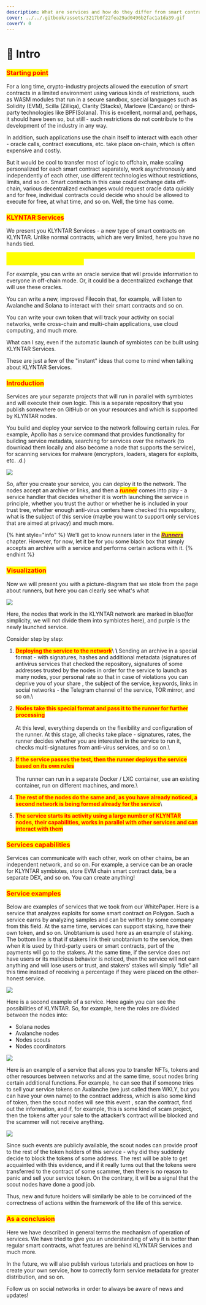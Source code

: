 ```yaml
---
description: What are services and how do they differ from smart contracts?
cover: ../../.gitbook/assets/3217b0f22fea29ad0496b2fac1a1da39.gif
coverY: 0
---
```


# 🤩 Intro

### <mark style="color:red;">Starting point</mark>

For a long time, crypto-industry projects allowed the execution of smart contracts in a limited environment using various kinds of restrictions, such as WASM modules that run in a secure sandbox, special languages ​​such as Solidity (EVM), Scilla (Zilliqa), Clarity (Stacks), Marlowe (Cardano) or third-party technologies like BPF(Solana). This is excellent, normal and, perhaps, it should have been so, but still - such restrictions do not contribute to the development of the industry in any way.

In addition, such applications use the chain itself to interact with each other - oracle calls, contract executions, etc. take place on-chain, which is often expensive and costly.

But it would be cool to transfer most of logic to offchain, make scaling personalized for each smart contract separately, work asynchronously and independently of each other, use different technologies without restrictions, limits, and so on. Smart contracts in this case could exchange data off-chain, various decentralized exchanges would request oracle data quickly and for free, individual contracts could decide who should be allowed to execute for free, at what time, and so on. Well, the time has come.

### <mark style="color:red;">KLYNTAR Services</mark>

We present you KLYNTAR Services - a new type of smart contracts on KLYNTAR. Unlike normal contracts, which are very limited, here you have no hands tied.

<mark style="color:yellow;">**I will give a couple of examples of services that can be implemented and launched by you on KLYNTAR**</mark>

For example, you can write an oracle service that will provide information to everyone in off-chain mode. Or, it could be a decentralized exchange that will use these oracles.

You can write a new, improved Filecoin that, for example, will listen to Avalanche and Solana to interact with their smart contracts and so on.

You can write your own token that will track your activity on social networks, write cross-chain and multi-chain applications, use cloud computing, and much more.

What can I say, even if the automatic launch of symbiotes can be built using KLYNTAR Services.&#x20;

These are just a few of the "instant" ideas that come to mind when talking about KLYNTAR Services.

### <mark style="color:red;">Introduction</mark>

Services are your separate projects that will run in parallel with symbiotes and will execute their own logic. This is a separate repository that you publish somewhere on GitHub or on your resources and which is supported by KLYNTAR nodes.

You build and deploy your service to the network following certain rules. For example, Apollo has a service command that provides functionality for building service metadata, searching for services over the network (to download them locally and also become a node that supports the service), for scanning services for malware (encryptors, loaders, stagers for exploits, etc. .d.)

![](<../../.gitbook/assets/image (7) (1).png>)

So, after you create your service, you can deploy it to the network. The nodes accept an archive or links, and then a _<mark style="color:red;">**runner**</mark>_ comes into play - a service handler that decides whether it is worth launching the service in principle, whether you trust the author or whether he is included in your trust tree, whether enough anti-virus centers have checked this repository, what is the subject of this service (maybe you want to support only services that are aimed at privacy) and much more.

{% hint style="info" %}
We'll get to know runners later in the [_<mark style="color:purple;">**Runners**</mark>_](../runners.md) chapter. However, for now, let it be for you some black box that simply accepts an archive with a service and performs certain actions with it.
{% endhint %}

### <mark style="color:red;">**Visualization**</mark>

Now we will present you with a picture-diagram that we stole from the page about runners, but here you can clearly see what's what

![](<../../.gitbook/assets/image (8).png>)

Here, the nodes that work in the KLYNTAR network are marked in blue(for simplicity, we will not divide them into symbiotes here), and purple is the newly launched service.

Consider step by step:

1. <mark style="color:red;">**Deploying the service to the network**</mark>\ <mark style="color:red;">****</mark>\ <mark style="color:red;">****</mark>Sending an archive in a special format - with signatures, hashes and additional metadata (signatures of antivirus services that checked the repository, signatures of some addresses trusted by the nodes in order for the service to launch as many nodes, your personal rate so that in case of violations you can deprive you of your share , the subject of the service, keywords, links in social networks - the Telegram channel of the service, TOR mirror, and so on.\

2. <mark style="color:red;">**Nodes take this special format and pass it to the runner for further processing**</mark>\
   \
   At this level, everything depends on the flexibility and configuration of the runner. At this stage, all checks take place - signatures, rates, the runner decides whether you are interested in the service to run it, checks multi-signatures from anti-virus services, and so on.\

3. <mark style="color:red;">**If the service passes the test, then the runner deploys the service based on its own rules**</mark>\
   \
   The runner can run in a separate Docker / LXC container, use an existing container, run on different machines, and more.\

4. <mark style="color:red;">**The rest of the nodes do the same and, as you have already noticed, a second network is being formed already for the service**</mark>\

5. <mark style="color:red;">**The service starts its activity using a large number of KLYNTAR nodes, their capabilities, works in parallel with other services and can interact with them**</mark>

### <mark style="color:red;">**Services capabilities**</mark>

Services can communicate with each other, work on other chains, be an independent network, and so on. For example, a service can be an oracle for KLYNTAR symbiotes, store EVM chain smart contract data, be a separate DEX, and so on. You can create anything!

### <mark style="color:red;">Service examples</mark>

Below are examples of services that we took from our WhitePaper. Here is a service that analyzes exploits for some smart contract on Polygon. Such a service earns by analyzing samples and can be written by some company from this field. At the same time, services can support staking, have their own token, and so on. Unobtanium is used here as an example of staking. The bottom line is that if stakers link their unobtanium to the service, then when it is used by third-party users or smart contracts, part of the payments will go to the stakers. At the same time, if the service does not have users or its malicious behavior is noticed, then the service will not earn anything and will lose users or trust, and stakers’ stakes will simply “idle” all this time instead of receiving a percentage if they were placed on the other-honest service.

![](<../../.gitbook/assets/image (9).png>)

Here is a second example of a service. Here again you can see the possibilities of KLYNTAR. So, for example, here the roles are divided between the nodes into:

* Solana nodes
* Avalanche nodes
* Nodes scouts
* Nodes coordinators

![](<../../.gitbook/assets/image (3) (1).png>)

Here is an example of a service that allows you to transfer NFTs, tokens and other resources between networks and at the same time, scout nodes bring certain additional functions. For example, he can see that if someone tries to sell your service tokens on Avalanche (we just called them WKLY, but you can have your own name) to the contract address, which is also some kind of token, then the scout nodes will see this event , scan the contract, find out the information, and if, for example, this is some kind of scam project, then the tokens after your sale to the attacker’s contract will be blocked and the scammer will not receive anything.

![](<../../.gitbook/assets/image (4).png>)

Since such events are publicly available, the scout nodes can provide proof to the rest of the token holders of this service - why did they suddenly decide to block the tokens of some address. The rest will be able to get acquainted with this evidence, and if it really turns out that the tokens were transferred to the contract of some scammer, then there is no reason to panic and sell your service token. On the contrary, it will be a signal that the scout nodes have done a good job.&#x20;

Thus, new and future holders will similarly be able to be convinced of the correctness of actions within the framework of the life of this service.

### <mark style="color:red;">As a conclusion</mark>

Here we have described in general terms the mechanism of operation of services. We have tried to give you an understanding of why it is better than regular smart contracts, what features are behind KLYNTAR Services and much more.

In the future, we will also publish various tutorials and practices on how to create your own service, how to correctly form service metadata for greater distribution, and so on.

Follow us on social networks in order to always be aware of news and updates!
